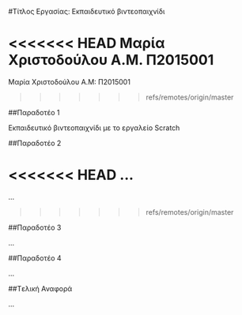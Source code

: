 #Τίτλος Εργασίας: Εκπαιδευτικό βιντεοπαιχνίδι

<<<<<<< HEAD
Μαρία Χριστοδούλου Α.Μ. Π2015001
=======
Μαρία Χριστοδούλου Α.Μ: Π2015001
>>>>>>> refs/remotes/origin/master

##Παραδοτέο 1

Εκπαιδευτικό βιντεοπαιχνίδι με το εργαλείο Scratch

##Παραδοτέο 2

<<<<<<< HEAD
...
=======
…
>>>>>>> refs/remotes/origin/master

##Παραδοτέο 3

...

##Παραδοτέο 4

...

##Tελική Αναφορά

...
